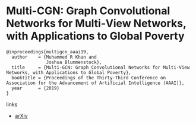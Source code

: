 # Multi-CGN: Graph Convolutional Networks for Multi‐View Networks, with Applications to Global Poverty

```
@inproceedings{multigcn_aaai19,
  author    = {Muhammed R Khan and
               Joshua Blummenstock},
  title     = {Multi-GCN: Graph Convolutional Networks for Multi-View Networks, with Applications to Global Poverty},
  booktitle = {Proceedings of the Thirty-Third Conference on Association for the Advancement of Artificial Intelligence (AAAI)},
  year      = {2019}
}
```

links
- [arXiv](https://arxiv.org/abs/1901.11213)
